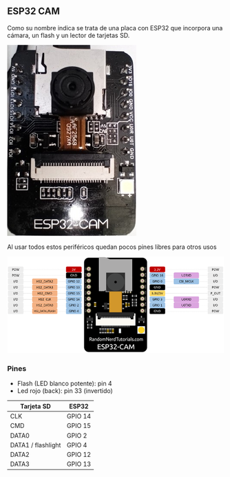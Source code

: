 ## ESP32 CAM

Como su nombre indica se trata de una placa con ESP32 que incorpora una cámara, un flash y un lector de tarjetas SD.

![](./images/ESPCAM-32_usmall.jpg)

Al usar todos estos periféricos quedan pocos pines libres para otros usos

![](./images/ESP32-CAM-pinout-new.png)

### Pines

* Flash (LED blanco potente): pin 4
* Led rojo (back): pin 33 (invertido)

|Tarjeta SD|ESP32
|---|---
|CLK|	GPIO 14
|CMD|	GPIO 15
|DATA0|	GPIO 2
|DATA1 / flashlight|	GPIO 4
|DATA2|	GPIO 12
|DATA3|	GPIO 13


